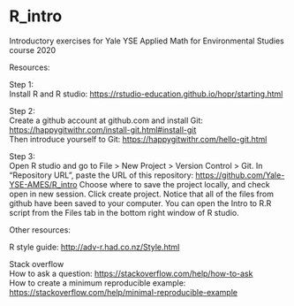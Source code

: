 # R_intro

Introductory exercises for Yale YSE Applied Math for Environmental Studies course 2020

Resources:

Step 1:\
Install R and R studio:
https://rstudio-education.github.io/hopr/starting.html

Step 2:\
Create a github account at github.com and install Git: https://happygitwithr.com/install-git.html#install-git \
Then introduce yourself to Git: https://happygitwithr.com/hello-git.html

Step 3:\
Open R studio and go to File > New Project > Version Control > Git. In “Repository URL”, paste the URL of this repository: https://github.com/Yale-YSE-AMES/R_intro
Choose where to save the project locally, and check open in new session. Click create project.
Notice that all of the files from github have been saved to your computer. You can open the Intro to R.R script from the Files tab in the bottom right window of R studio.

Other resources:

R style guide:
http://adv-r.had.co.nz/Style.html

Stack overflow\
How to ask a question:
https://stackoverflow.com/help/how-to-ask \
How to create a minimum reproducible example:
https://stackoverflow.com/help/minimal-reproducible-example
